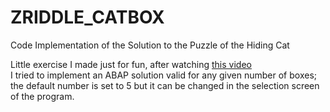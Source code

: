 # ZRIDDLE_CATBOX
 Code Implementation of the Solution to the Puzzle of the Hiding Cat

Little exercise I made just for fun, after watching <a href="https://youtu.be/yZyx9gHhRXM">this video</a>
<br>I tried to implement an ABAP solution valid for any given number of boxes; the default number is set to 5 but it can be changed in the selection screen of the program.

